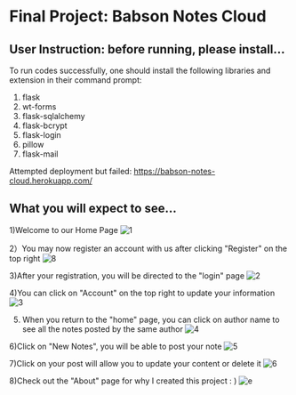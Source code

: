 # Final Project: Babson Notes Cloud 
## User Instruction: before running, please install...
To run codes successfully, one should install the following libraries and extension in their command prompt:
1) flask
2) wt-forms
3) flask-sqlalchemy
4) flask-bcrypt
5) flask-login
6) pillow
7) flask-mail

Attempted deployment but failed: https://babson-notes-cloud.herokuapp.com/

## What you will expect to see...

1)Welcome to our Home Page
![1](https://user-images.githubusercontent.com/70243135/100566871-1928fd80-3302-11eb-862d-ae29c9790152.JPG)

2）You may now register an account with us after clicking "Register" on the top right
![8](https://user-images.githubusercontent.com/70243135/100566918-3eb60700-3302-11eb-9008-a038050000b6.JPG)

3)After your registration, you will be directed to the "login" page
![2](https://user-images.githubusercontent.com/70243135/100566987-6a38f180-3302-11eb-9210-f4055639f5ae.JPG)

4)You can click on "Account" on the top right to update your information
![3](https://user-images.githubusercontent.com/70243135/100567111-b71cc800-3302-11eb-9f39-54238a7d2eed.JPG)

5) When you return to the "home" page, you can click on author name to see all the notes posted by the same author
![4](https://user-images.githubusercontent.com/70243135/100567165-d582c380-3302-11eb-93c6-b9494ba92022.JPG)

6)Click on "New Notes", you will be able to post your note
![5](https://user-images.githubusercontent.com/70243135/100567166-d74c8700-3302-11eb-9a86-6b27bb0a9af4.JPG)

7)Click on your post will allow you to update your content or delete it 
![6](https://user-images.githubusercontent.com/70243135/100567269-0e229d00-3303-11eb-8f20-485acb98cc02.JPG)

8)Check out the "About" page for why I created this project : )
![e](https://user-images.githubusercontent.com/70243135/100567940-b422d700-3304-11eb-8de7-6471500f8183.JPG)

